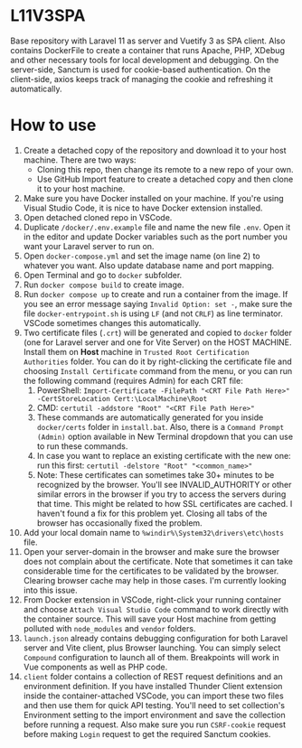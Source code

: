 # L11V3SPA
Base repository with Laravel 11 as server and Vuetify 3 as SPA client. Also contains DockerFile to create a container that runs Apache, PHP, XDebug and other necessary tools for local development and debugging. On the server-side, Sanctum is used for cookie-based authentication. On the client-side, axios keeps track
of managing the cookie and refreshing it automatically.

# How to use
1. Create a detached copy of the repository and download it to your host machine. There are two ways:
   * Cloning this repo, then change its remote to a new repo of your own.
   * Use GitHub Import feature to create a detached copy and then clone it to your host machine.
2. Make sure you have Docker installed on your machine. If you're using Visual Studio Code, it is nice to have Docker extension installed.
3. Open detached cloned repo in VSCode.
4. Duplicate `/docker/.env.example` file and name the new file `.env`. Open it in the editor and update Docker variables such as the port number you want your Laravel server to run on.
5. Open `docker-compose.yml` and set the image name (on line 2) to whatever you want. Also update database name and port mapping.
6. Open Terminal and go to `docker` subfolder.
7. Run `docker compose build` to create image.
8.  Run `docker compose up` to create and run a container from the image. If you see an error message saying `Invalid Option: set -`, make sure the file `docker-entrypoint.sh` is using `LF` (and not `CRLF`) as line terminator. VSCode sometimes changes this automatically.
9.  Two certificate files (`.crt`) will be generated and copied to `docker` folder (one for Laravel server and one for Vite Server) on the HOST MACHINE. Install them on **Host** machine in `Trusted Root Certification Authorities` folder. You can do it by right-clicking the certificate file and choosing `Install Certificate` command from the menu, or you can run the following command (requires Admin) for each CRT file:
    1.  PowerShell: `Import-Certificate -FilePath "<CRT File Path Here>" -CertStoreLocation Cert:\LocalMachine\Root`
    2.  CMD: `certutil -addstore "Root" "<CRT File Path Here>"`
    3.  These commands are automatically generated for you inside `docker/certs` folder in `install.bat`. Also, there is a `Command Prompt (Admin)` option available in New Terminal dropdown that you can use to run these commands.
    4.  In case you want to replace an existing certificate with the new one: run this first: `certutil -delstore "Root" "<common_name>"`
    5.  Note: These certificates can sometimes take 30+ minutes to be recognized by the browser. You'll see INVALID_AUTHORITY or other similar errors in the browser if you try to access the servers during that time. This might be related to how SSL certificates are cached. I haven't found a fix for this problem yet. Closing all tabs of the browser has occasionally fixed the problem.
10. Add your local domain name to `%windir%\System32\drivers\etc\hosts` file.
11. Open your server-domain in the browser and make sure the browser does not complain about the certificate. Note that sometimes it can take considerable time for the certificates to be validated by the browser. Clearing browser cache may help in those cases. I'm currently looking into this issue.
12. From Docker extension in VSCode, right-click your running container and choose `Attach Visual Studio Code` command to work directly with the container source. This will save your Host machine from getting polluted with `node_modules` and `vendor` folders.
13. `launch.json` already contains debugging configuration for both Laravel server and Vite client, plus Browser launching. You can simply select `Compound` configuration to launch all of them. Breakpoints will work in Vue components as well as PHP code.
14. `client` folder contains a collection of REST request definitions and an environment definition. If you have installed Thunder Client extension inside the container-attached VSCode, you can import these two files and then use them for quick API testing. You'll need to set collection's Environment setting to the import environment and save the collection before running a request. Also make sure you run `CSRF-cookie` request before making `Login` request to get the required Sanctum cookies.